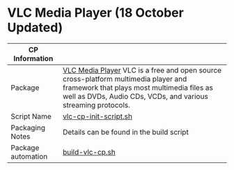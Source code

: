 # VLC Media Player (18 October Updated)

|  CP Information |            |
|-----------------|------------|
| Package | [VLC Media Player](https://www.videolan.org/vlc/) VLC is a free and open source cross-platform multimedia player and framework that plays most multimedia files as well as DVDs, Audio CDs, VCDs, and various streaming protocols. |
| Script Name | [vlc-cp-init-script.sh](build/vlc-cp-init-script.sh) |
| Packaging Notes | Details can be found in the build script |
| Package automation | [build-vlc-cp.sh](build/build-vlc-cp.sh) |
